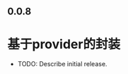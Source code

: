<!--
 * @Author: cheng
 * @Version: 1.0
 * @Date: 2023-06-12 15:47:57
 * @LastEditors: cheng
 * @LastEditTime: 2023-06-13 16:27:34
 * @FilePath: \provider_base_tools\CHANGELOG.md
 * @ObjectDescription: 
-->
## 0.0.8

# 基于provider的封装

* TODO: Describe initial release.
